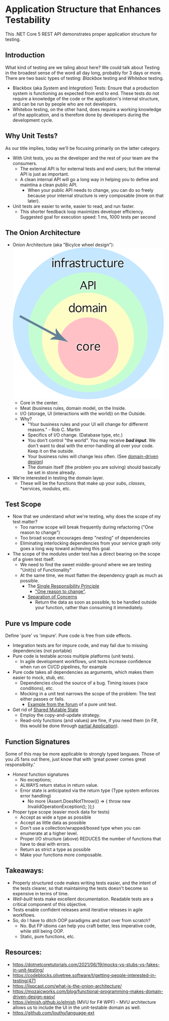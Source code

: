# Application Structure that Enhances Testability
This .NET Core 5 REST API demonstrates proper application structure for testing.

## Introduction
What kind of testing are we taling about here? We could talk about Testing in the broadest sense of the word all day long, probably for 3 days or more.
There are two basic types of testing: *Blackbox* testing and *Whitebox* testing.
- Blackbox (aka *System* and *Integration*) Tests: Ensure that a production system is functioning as expected from end to end. These tests do not require a knowledge of the code or the application's internal structure, and can be run by people who are not developers.
- Whitebox testing, on the other hand, does require a working knowledge of the application, and is therefore done by developers during the development cycle.

## Why Unit Tests?
As our title implies, today we'll be focusing primarily on the latter category. 
- With Unit tests, you as the developer and the rest of your team are the consumers. 
  - The external API is for external tests and end users; but the internal API is just as important.
  - A clean internal API will go a long way in helping you to define and maintina a clean public API.
    - When your public API needs to change, you can do so freely because your internal structure is very composable (more on that later).
- Unit tests are easier to write, easier to read, and run faster.
  - This shorter feedback loop maximizes developer efficiency. Suggested goal for execution speed: 1 ms, 1000 tests per second

## The Onion Architecture
- Onion Architecture (aka "Bicylce wheel design"): ![Onion sketch](img/onion_architecture.png)
  - Core in the center.
  - Meat (business rules, domain model, on the Inside.
  - I/O (storage, UI (interactions with the world)) on the Outside.
  - Why?
    - "Your business rules and your UI will change for differernt reasons." - Rob C. Martin
    - Specifics of I/O change. (Database type, etc.)
    - You don't control "the world". You may receive ***bad input***. We don't want to deal with the error-handling all over your code. Keep it on the outside.
    - Your business rules will change less often. (See [domain-driven design](https://en.wikipedia.org/wiki/Domain-driven_design))
    - The domain itself (the problem you are solving) should basically be set in stone already.
- We're interested in testing the domain layer.
  - These will be the functions that make up your *sub*s, *classes*, *services, *modules*, etc.

## Test Scope
- Now that we understand *what* we're testing, why does the scope of my test matter?
  - Too narrow scope will break frequently during refactoring ("One reason to change")
  - Too broad scope encourages deep "nesting" of dependencies
  - Eliminating interlocking dependencies from your service graph only goes a long way toward achieving this goal.
- The scope of the modules under test has a direct bearing on the scope of a given test itself.
  - We need to find the sweet middle-ground where we are testing "Unit(s) of Functionality"
  - At the same time, we must flatten the dependency graph as much as possible.
    - The [Single Responsibility Principle](https://en.wikipedia.org/wiki/Single-responsibility_principle)
      - ["One reason to change"](https://blog.cleancoder.com/uncle-bob/2014/05/08/SingleReponsibilityPrinciple.html).
    - [Separation of Concerns](https://en.wikipedia.org/wiki/Separation_of_concerns)
      - Return the data as soon as possible, to be handled outside your function, rather than consuming it immediately.

## Pure vs Impure code
Define 'pure' vs 'impure'. Pure code is free from side effects.
- Integration tests are for impure code, and may fail due to missing dependencies (not portable)
- Pure code is testable across multiple platforms (unit tests).
  - In agile development workflows, unit tests increase confidence when run on CI/CD pipelines, for example
- Pure code takes all dependencies as arguments, which makes them easier to mock, stub, etc.
  - Dependencies cloud the source of a bug. Timing issues (race conditions), etc.
  - Mocking in a unit test narrows the scope of the problem: The test either passes or fails.
    - [Example from the forum](https://codeblocks.olivetree.software/t/getting-people-interested-in-testing/471/20?u=ode2code) of a pure unit test.
- Get rid of [Shared Mutable State](https://2ality.com/2019/10/shared-mutable-state.html)
  - Employ the copy-and-update strategy.
  - Read-only functions (and values) are fine, if you need them (in F#, this would be done through [partial Application](https://en.wikipedia.org/wiki/Partial_application)).  

## Function Signatures
Some of this may be more applicable to strongly typed languaes. Those of you JS fans out there, just know that with 'great power comes great responsibility.'
- *Honest* function signatures
  - No exceptions;
  - ALWAYS return status in return value.
  - Error state is anticipated via the return type (Type system enforces error handling)
    - No more (Assert.DoesNotThrow(() => { throw new InvalidOperationException(); });)
- Proper type scope (easier mock data for tests)
  - Accept as wide a type as possible
  - Accept as little data as possible
  - Don't use a collection/wrapped/boxed type when you can enumerate at a higher level.
  - Proper I/O structure (above) REDUCES the number of functions that have to deal with errors.
  - Return as strict a type as possible
  - Make your functions more composable.

## Takeaways:
- Properly structured code makes writing tests easier, and the intent of the tests clearer, so that maintaining the tests doesn't become so expensive in terms of time.
- *Well-built* tests make excellent documentation. Readable tests are a critical component of this objective.
- Tests enable confident releases amid iterative releases in agile workflows.
- So, do I have to ditch OOP paradigms and start over from scratch?
  - No. But FP idioms can help you craft better, less imperative code, while still being OOP.
  - Static, pure functions, etc.

## Resources:
- https://dotnetcoretutorials.com/2021/06/19/mocks-vs-stubs-vs-fakes-in-unit-testing/
- https://codeblocks.olivetree.software/t/getting-people-interested-in-testing/471
- https://lispcast.com/what-is-the-onion-architecture/
- https://mozaicworks.com/blog/functional-programming-makes-domain-driven-design-easy/
- https://elmish.github.io/elmish (MVU for F# WPF) - MVU architecture allows us to include the UI in the unit-testable domain as well.
- https://github.com/louthy/language-ext

